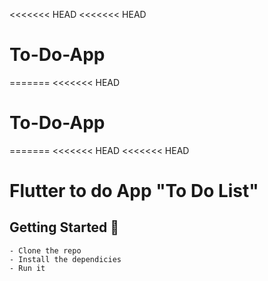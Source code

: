 <<<<<<< HEAD
<<<<<<< HEAD
# To-Do-App
=======
<<<<<<< HEAD
# To-Do-App
=======
<<<<<<< HEAD
<<<<<<< HEAD
#  Flutter to do App "To Do List"


## Getting Started 🚀

```shell
- Clone the repo
- Install the dependicies
- Run it
```


